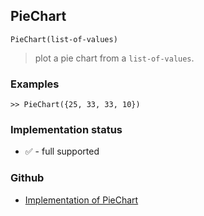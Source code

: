 ## PieChart

```
PieChart(list-of-values)
```

> plot a pie chart from a `list-of-values`.

### Examples
 
 
```
>> PieChart({25, 33, 33, 10})  
```






### Implementation status

* &#x2705; - full supported

### Github

* [Implementation of PieChart](https://github.com/axkr/symja_android_library/blob/master/symja_android_library/matheclipse-core/src/main/java/org/matheclipse/core/builtin/ManipulateFunction.java#L2020) 
